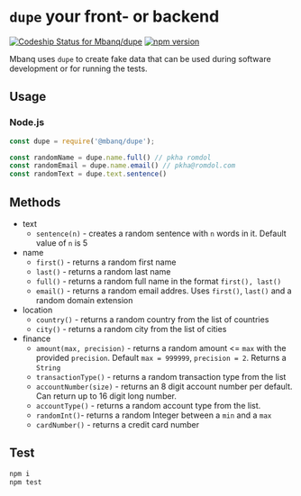 # `dupe` your front- or backend
[![Codeship Status for Mbanq/dupe](https://app.codeship.com/projects/823affc0-1592-0137-50f9-425cf757dd68/status?branch=develop)](https://app.codeship.com/projects/327760) [![npm version](https://badge.fury.io/js/%40mbanq%2Fdupe.svg)](https://badge.fury.io/js/%40mbanq%2Fdupe)


Mbanq uses `dupe` to create fake data that can be used during software
development or for running the tests.

## Usage

### Node.js

```js
const dupe = require('@mbanq/dupe');

const randomName = dupe.name.full() // pkha romdol
const randomEmail = dupe.name.email() // pkha@romdol.com
const randomText = dupe.text.sentence()
```


## Methods
- text
  - `sentence(n)` - creates a random sentence with `n` words in it. Default
    value of `n` is 5
- name
   - `first()` - returns a random first name
   - `last()` - returns a random last name
   - `full()` - returns a random full name in the format `first(), last()`
   - `email()` - returns a random email addres. Uses `first()`, `last()` and
     a random domain extension
- location
  - `country()` - returns a random country from the list of countries
  - `city()` - returns a random city from the list of cities
- finance
  - `amount(max, precision)` - returns a random amount <= `max` with the
    provided `precision`. Default `max = 999999`, `precision = 2`. Returns
a `String`
  - `transactionType()` - returns a random transaction type from the list
  - `accountNumber(size)` - returns an 8 digit account number per default.  Can return up to 16 digit long number.
  - `accountType()` - returns a random account type from the list.
  - `randomInt()`- returns a random Integer between a `min` and a `max`
  - `cardNumber()` - returns a credit card number

## Test
```bash
npm i
npm test
```
